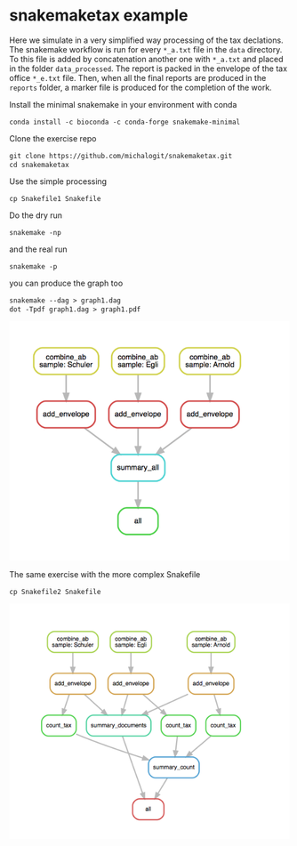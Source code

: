 # snakemaketax example

Here we simulate in a very simplified way processing of the tax declations. The snakemake workflow is run for every `*_a.txt` file in the `data` directory. To this file is added by concatenation another one with `*_a.txt` and placed in the folder `data_processed`. The report is packed in the envelope of the tax office `*_e.txt` file. Then, when all the final reports are produced in the `reports` folder, a marker file is produced for the completion of the work. 


Install the minimal snakemake in your environment with conda

```
conda install -c bioconda -c conda-forge snakemake-minimal
```

Clone the exercise repo

```
git clone https://github.com/michalogit/snakemaketax.git
cd snakemaketax
```

Use the simple processing

```
cp Snakefile1 Snakefile
```

Do the dry run


```
snakemake -np
```

and the real run 

```
snakemake -p
```


you can produce the graph too

```
snakemake --dag > graph1.dag
dot -Tpdf graph1.dag > graph1.pdf

```


![graph1](https://github.com/michalogit/snakemaketax/blob/master/graphs/graph1.png "Simple workflow")

The same exercise with the more complex Snakefile

```
cp Snakefile2 Snakefile
```


![graph2](https://github.com/michalogit/snakemaketax/blob/master/graphs/graph2.png "More complex workflow")

